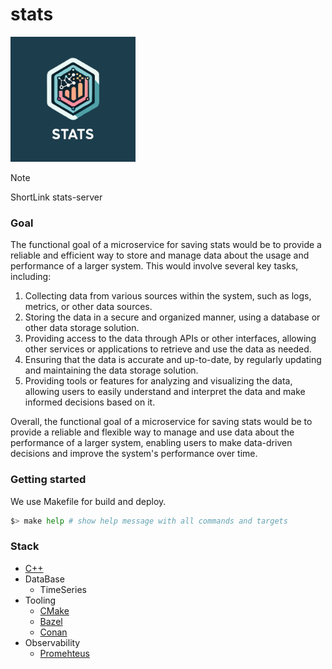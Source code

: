 # stats

<img width='200' height='200' src="./docs/public/logo.svg">

> [!NOTE]
> ShortLink stats-server

### Goal

The functional goal of a microservice for saving stats would be to provide a reliable
and efficient way to store and manage data about the usage and performance of a
larger system. This would involve several key tasks, including:

1. Collecting data from various sources within the system, such as logs, metrics,
   or other data sources.
2. Storing the data in a secure and organized manner, using a database or other
   data storage solution.
3. Providing access to the data through APIs or other interfaces, allowing other
   services or applications to retrieve and use the data as needed.
4. Ensuring that the data is accurate and up-to-date, by regularly updating and
   maintaining the data storage solution.
5. Providing tools or features for analyzing and visualizing the data, allowing
   users to easily understand and interpret the data and make informed decisions based on it.

Overall, the functional goal of a microservice for saving stats would be to provide
a reliable and flexible way to manage and use data about the performance of a larger
system, enabling users to make data-driven decisions and improve the system's
performance over time.

### Getting started

We use Makefile for build and deploy.

```bash
$> make help # show help message with all commands and targets
```

### Stack

- [C++](https://isocpp.org/)
- DataBase
    - TimeSeries
- Tooling
    - [CMake](https://cmake.org/)
    - [Bazel](https://bazel.build/)
    - [Conan](https://conan.io/)
- Observability
    - [Promehteus](https://prometheus.io/)

